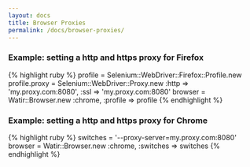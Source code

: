 ```yaml
---
layout: docs
title: Browser Proxies
permalink: /docs/browser-proxies/
---
```


### Example: setting a http and https proxy for Firefox

{% highlight ruby %}
profile = Selenium::WebDriver::Firefox::Profile.new
profile.proxy = Selenium::WebDriver::Proxy.new :http => 'my.proxy.com:8080', :ssl => 'my.proxy.com:8080'
browser = Watir::Browser.new :chrome, :profile => profile
{% endhighlight %}

### Example: setting a http and https proxy for Chrome

{% highlight ruby %}
switches = '--proxy-server=my.proxy.com:8080'
browser = Watir::Browser.new :chrome, :switches => switches
{% endhighlight %}
